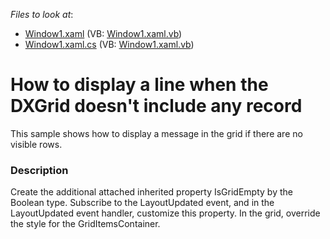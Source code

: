 <!-- default file list -->
*Files to look at*:

* [Window1.xaml](./CS/DXGridTest/Window1.xaml) (VB: [Window1.xaml.vb](./VB/DXGridTest/Window1.xaml.vb))
* [Window1.xaml.cs](./CS/DXGridTest/Window1.xaml.cs) (VB: [Window1.xaml.vb](./VB/DXGridTest/Window1.xaml.vb))
<!-- default file list end -->
# How to display a line when the DXGrid doesn't include any record 


<p>This sample shows how to display a message in the grid if there are no visible rows.</p>


<h3>Description</h3>

<p>Create the additional attached inherited property IsGridEmpty by the Boolean type. Subscribe to the LayoutUpdated event, and in the LayoutUpdated event handler, customize this property. In the grid, override the style for the GridItemsContainer.</p>

<br/>


